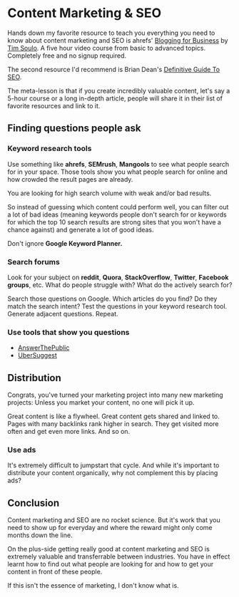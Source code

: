 # Content Marketing & SEO


Hands down my favorite resource to teach you everything you need to know about
content marketing and SEO is ahrefs' [Blogging for
Business](https://ahrefs.com/academy/blogging-for-business) by [Tim
Soulo](https://twitter.com/timsoulo). A five hour video course from basic to
advanced topics. Completely free and no signup required.

The second resource I'd recommend is Brian Dean's [Definitive Guide To
SEO](https://backlinko.com/seo-this-year).

The meta-lesson is that if you create incredibly valuable content, let's say a
5-hour course or a long in-depth article, people will share it in their list of
favorite resources and link to it.


## Finding questions people ask

### Keyword research tools

Use something like **ahrefs**, **SEMrush**, **Mangools** to see what people
search for in your space. Those tools show you what people search for online and
how crowded the result pages are already.

You are looking for high search volume with weak and/or bad results.

So instead of guessing which content could perform well, you can filter out a
lot of bad ideas (meaning keywords people don't search for or keywords for which
the top 10 search results are strong sites that you won't have a chance against)
and generate a lot of good ideas.

Don't ignore **Google Keyword Planner.**


### Search forums

Look for your subject on **reddit**, **Quora**, **StackOverflow**, **Twitter**,
**Facebook groups**,
etc. What do people struggle with? What do the actively search for?

Search those questions on Google. Which articles do you find? Do they match the
search intent? Test the questions in your keyword research tool. Generate
adjacent questions. Repeat.


### Use tools that show you questions

- [AnswerThePublic](https://answerthepublic.com/)
- [UberSuggest](https://neilpatel.com/ubersuggest/)


## Distribution

Congrats, you've turned your marketing project into many new marketing projects:
Unless you market your content, no one will pick it up.

Great content is like a flywheel. Great content gets shared and linked to. Pages
with many backlinks rank higher in search. They get visited more often and get
even more links. And so on.


### Use ads

It's extremely difficult to jumpstart that cycle. And while it's important to
distribute your content organically, why not complement this by placing ads?


## Conclusion

Content marketing and SEO are no rocket science. But it's work that you need to
show up for everyday and where the reward might only come months down the line.

On the plus-side getting really good at content marketing and SEO is extremely
valuable and transferrable between industries. You have in effect learnt how to
find out what people are looking for and how to get your content in front of
these people.

If this isn't the essence of marketing, I don't know what is.
